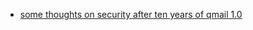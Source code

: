 - [some thoughts on security after ten years of qmail 1.0](http://cr.yp.to/qmail/qmailsec-20071101.pdf)